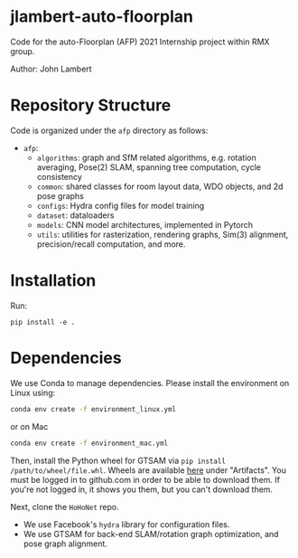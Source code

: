 # jlambert-auto-floorplan

Code for the auto-Floorplan (AFP) 2021 Internship project within RMX group.

Author: John Lambert

# Repository Structure

Code is organized under the `afp` directory as follows:
- `afp`:
    - `algorithms`: graph and SfM related algorithms, e.g. rotation averaging, Pose(2) SLAM, spanning tree computation, cycle consistency
    - `common`: shared classes for room layout data, WDO objects, and 2d pose graphs
    - `configs`: Hydra config files for model training
    - `dataset`: dataloaders
    - `models`: CNN model architectures, implemented in Pytorch
    - `utils`: utilities for rasterization, rendering graphs, Sim(3) alignment, precision/recall computation, and more.


# Installation
Run:
```
pip install -e .
```

# Dependencies

We use Conda to manage dependencies. Please install the environment on Linux using:
```bash
conda env create -f environment_linux.yml
```
or on Mac
```bash
conda env create -f environment_mac.yml
```

Then, install the Python wheel for GTSAM via `pip install /path/to/wheel/file.whl`. Wheels are available [here](https://github.com/borglab/gtsam-manylinux-build/actions/runs/1035308319) under "Artifacts". You must be logged in to github.com in order to be able to download them.  If you're not logged in, it shows you them, but you can't download them.

Next, clone the `HoHoNet` repo.

- We use Facebook's `hydra` library for configuration files.
- We use GTSAM for back-end SLAM/rotation graph optimization, and pose graph alignment.